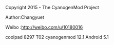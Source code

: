 Copyright 2015 - The CyanogenMod Project

Author:Changyuet

Weibo :http://weibo.com/u/10180016

coolpad 8297 T02 
cyanogenmod 12.1  Android 5.1
